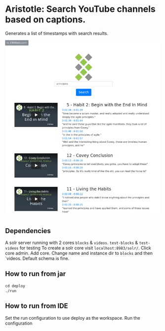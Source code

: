 # Aristotle: Search YouTube channels based on captions.
Generates a list of timestamps with search results.

![Search](https://github.com/slightlycyborg/Java-Aristotle/raw/master/1904labs.png "YCombinator Search")

## Dependencies
A solr server running with 2 cores `blocks` & `videos`. `test-blocks` & `test-videos` for testing
To create a solr core visit `localhost:8983/solr/`. Click core admin. Add core.
Change name and instance dir to `blocks` and then `videos. Default schema is fine.

## How to run from jar
```
cd deploy
./run
```

## How to run from IDE
Set the run configuration to use deploy as the workspace.
Run the configuration
